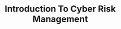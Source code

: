 ---
title: "Introduction To Cyber Risk Management"
speaker: "Israel Reyes & Valeria Moreno"
country: "us"
description: "Estamos muito felizes de anunciar a primeira edição do LICS CyberFest, contando com palestrantes nacionais e internacionais, que ocorrerá no mês de maio. "
eventdate: 2025-05-26T18:00:00-03:00
duration: "1:00"
format: "speech"
inscriptionlink: "https://docs.google.com/forms/d/e/1FAIpQLSf5XcjQ7efJhcrKlIBN3yub-mTlfxjM1SGFpCatmserwBqgpQ/viewform"
ispublic: true
translationKey: "event_introduction-to-cyber-risk-management-israel-reyes"
---